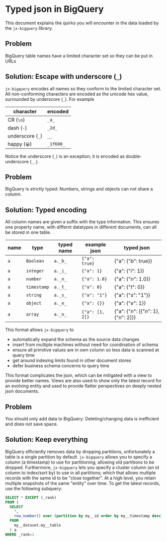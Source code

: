 # Typed json in BigQuery 

This document explains the quirks you will encounter in the data loaded by the `jx-bigquery` library.


## Problem

BigQuery table names have a limited character set so they can be put in URLs


## Solution: Escape with underscore (`_`)

`jx-bigquery` encodes all names so they conform to the limited character set. All non-conforming characters are encoded as the unicode hex value, surrounded by underscore (`_`).  For example

| character        | encoded    |
|------------------|------------|
| CR (`\n`)        |  `_a_`     |
| dash (`-`)       |  `_2d_`    |
| underscore (`_`) |  `__`      |
| happy (`😀`)     |  `_1f600_` |

Notice the underscore (`_`) is an exception; it is encoded as double-underscore (`__`).


## Problem 

BigQuery is strictly typed: Numbers, strings and objects can not share a column. 


## Solution: Typed encoding

All column names are given a suffix with the type information. This ensures one property name, with differnt datatypes in different documents, can all be stored in one table.
 

| name | type        | typed name | example json      | typed json           |
|------|-------------|------------|-------------------|----------------------|
| `a`  | `Boolean`   | `a._b_`    | `{"a": true}`     | {"a": {"_b_": true}} |
| `a`  | `integer`   | `a._i_`    | `{"a": 1}`        | {"a": {"_i_": 1}}    |
| `a`  | `number`    | `a._n_`    | `{"a": 1.0}`      | {"a": {"_n_": 1.0}}  |
| `a`  | `timestamp` | `a._t_`    | `{"a": 0}`        | {"a": {"_t_": 0}}    |
| `a`  | `string`    | `a._s_`    | `{"a": "1"}`      | {"a": {"_s_": "1"}}  |
| `a`  | `object`    | `a._e_`    | `{"a": {}}`       | {"a": {"_e_": 1}}    |
| `a`  | `array`     | `a._n_`    | `{"a": [1, 2]}`   | {"a": {"_n_": [{"_n_": 1}, {"_n_": 2]}} |

This format allows `jx-bigquery` to

* automatically expand the schema as the source data changes
* insert from multiple machines without need for coordination of schema
* ensure all primitive values are in own column so less data is scanned at query time 
* get around indexing limits found in other document stores
* defer business schema concerns to query time   

This format complicates the json, which can be mitigated with a view to provide better names. Views are also used to show only the latest record for an evolving entity and used to provide flatter perspectives on deeply nested json documents. 

## Problem 

You should only add data to BigQuery: Deleting/changing data is inefficient and does not save space.

## Solution: Keep everything

BigQuery efficiently removes data by dropping partitions, unfortunately a table is a single partition by default.  `jx-bigquery` allows you to specify a column (a timestamp) to use for partitioning; allowing old partitions to be dropped.  Furthermore, `jx-bigquery` lets you specify a cluster column (an id column to index/sort by) to use in all partitions; which that allows multiple records with the same id to be "close together". At a high level, you retain multiple snapshots of the same "entity" over time. To get the latest records, use the following subquery:

```sql
SELECT * EXCEPT (_rank) 
FROM (
  SELECT 
    *, 
    row_number() over (partition by my__id order by my__timestamp desc) as _rank 
  FROM  
    my__dataset.my__table
  ) a 
WHERE _rank=1    
```


